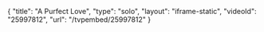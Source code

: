 {
    "title": "A Purfect Love",
    "type": "solo",
    "layout": "iframe-static",
    "videoId": "25997812",
    "url": "\/tvpembed\/25997812"
}